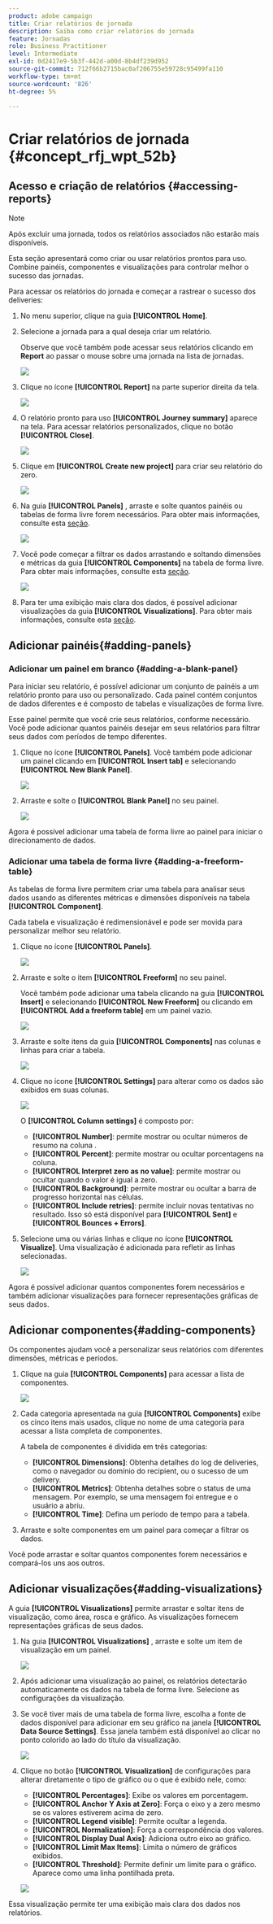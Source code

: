 ```yaml
---
product: adobe campaign
title: Criar relatórios de jornada
description: Saiba como criar relatórios do jornada
feature: Jornadas
role: Business Practitioner
level: Intermediate
exl-id: 0d2417e9-5b3f-442d-a00d-8b4df239d952
source-git-commit: 712f66b2715bac0af206755e59728c95499fa110
workflow-type: tm+mt
source-wordcount: '826'
ht-degree: 5%

---
```


# Criar relatórios de jornada {#concept_rfj_wpt_52b}

## Acesso e criação de relatórios {#accessing-reports}

>[!NOTE]
>
>Após excluir uma jornada, todos os relatórios associados não estarão mais disponíveis.

Esta seção apresentará como criar ou usar relatórios prontos para uso. Combine painéis, componentes e visualizações para controlar melhor o sucesso das jornadas.

Para acessar os relatórios do jornada e começar a rastrear o sucesso dos deliveries:

1. No menu superior, clique na guia **[!UICONTROL Home]**.

1. Selecione a jornada para a qual deseja criar um relatório.

   Observe que você também pode acessar seus relatórios clicando em **Report** ao passar o mouse sobre uma jornada na lista de jornadas.

   ![](../assets/dynamic_report_journey.png)

1. Clique no ícone **[!UICONTROL Report]** na parte superior direita da tela.

   ![](../assets/dynamic_report_journey_2.png)

1. O relatório pronto para uso **[!UICONTROL Journey summary]** aparece na tela. Para acessar relatórios personalizados, clique no botão **[!UICONTROL Close]**.

   ![](../assets/dynamic_report_journey_12.png)

1. Clique em **[!UICONTROL Create new project]** para criar seu relatório do zero.

   ![](../assets/dynamic_report_journey_3.png)

1. Na guia **[!UICONTROL Panels]** , arraste e solte quantos painéis ou tabelas de forma livre forem necessários. Para obter mais informações, consulte esta [seção](#adding-panels).

   ![](../assets/dynamic_report_journey_4.png)

1. Você pode começar a filtrar os dados arrastando e soltando dimensões e métricas da guia **[!UICONTROL Components]** na tabela de forma livre. Para obter mais informações, consulte esta [seção](#adding-components).

   ![](../assets/dynamic_report_journey_5.png)

1. Para ter uma exibição mais clara dos dados, é possível adicionar visualizações da guia **[!UICONTROL Visualizations]**. Para obter mais informações, consulte esta [seção](#adding-visualizations).

## Adicionar painéis{#adding-panels}

### Adicionar um painel em branco {#adding-a-blank-panel}

Para iniciar seu relatório, é possível adicionar um conjunto de painéis a um relatório pronto para uso ou personalizado. Cada painel contém conjuntos de dados diferentes e é composto de tabelas e visualizações de forma livre.

Esse painel permite que você crie seus relatórios, conforme necessário. Você pode adicionar quantos painéis desejar em seus relatórios para filtrar seus dados com períodos de tempo diferentes.

1. Clique no ícone **[!UICONTROL Panels]**. Você também pode adicionar um painel clicando em **[!UICONTROL Insert tab]** e selecionando **[!UICONTROL New Blank Panel]**.

   ![](../assets/dynamic_report_panel_1.png)

1. Arraste e solte o **[!UICONTROL Blank Panel]** no seu painel.

   ![](../assets/dynamic_report_panel.png)

Agora é possível adicionar uma tabela de forma livre ao painel para iniciar o direcionamento de dados.

### Adicionar uma tabela de forma livre {#adding-a-freeform-table}

As tabelas de forma livre permitem criar uma tabela para analisar seus dados usando as diferentes métricas e dimensões disponíveis na tabela **[!UICONTROL Component]**.

Cada tabela e visualização é redimensionável e pode ser movida para personalizar melhor seu relatório.

1. Clique no ícone **[!UICONTROL Panels]**.

   ![](../assets/dynamic_report_panel_1.png)

1. Arraste e solte o item **[!UICONTROL Freeform]** no seu painel.

   Você também pode adicionar uma tabela clicando na guia **[!UICONTROL Insert]** e selecionando **[!UICONTROL New Freeform]** ou clicando em **[!UICONTROL Add a freeform table]** em um painel vazio.

   ![](../assets/dynamic_report_panel_2.png)

1. Arraste e solte itens da guia **[!UICONTROL Components]** nas colunas e linhas para criar a tabela.

   ![](../assets/dynamic_report_freeform_3.png)

1. Clique no ícone **[!UICONTROL Settings]** para alterar como os dados são exibidos em suas colunas.

   ![](../assets/dynamic_report_freeform_4.png)

   O **[!UICONTROL Column settings]** é composto por:

   * **[!UICONTROL Number]**: permite mostrar ou ocultar números de resumo na coluna .
   * **[!UICONTROL Percent]**: permite mostrar ou ocultar porcentagens na coluna.
   * **[!UICONTROL Interpret zero as no value]**: permite mostrar ou ocultar quando o valor é igual a zero.
   * **[!UICONTROL Background]**: permite mostrar ou ocultar a barra de progresso horizontal nas células.
   * **[!UICONTROL Include retries]**: permite incluir novas tentativas no resultado. Isso só está disponível para **[!UICONTROL Sent]** e **[!UICONTROL Bounces + Errors]**.

1. Selecione uma ou várias linhas e clique no ícone **[!UICONTROL Visualize]**. Uma visualização é adicionada para refletir as linhas selecionadas.

   ![](../assets/dynamic_report_freeform_5.png)

Agora é possível adicionar quantos componentes forem necessários e também adicionar visualizações para fornecer representações gráficas de seus dados.

## Adicionar componentes{#adding-components}

Os componentes ajudam você a personalizar seus relatórios com diferentes dimensões, métricas e períodos.

1. Clique na guia **[!UICONTROL Components]** para acessar a lista de componentes.

   ![](../assets/dynamic_report_components.png)

1. Cada categoria apresentada na guia **[!UICONTROL Components]** exibe os cinco itens mais usados, clique no nome de uma categoria para acessar a lista completa de componentes.

   A tabela de componentes é dividida em três categorias:

   * **[!UICONTROL Dimensions]**: Obtenha detalhes do log de deliveries, como o navegador ou domínio do recipient, ou o sucesso de um delivery.
   * **[!UICONTROL Metrics]**: Obtenha detalhes sobre o status de uma mensagem. Por exemplo, se uma mensagem foi entregue e o usuário a abriu.
   * **[!UICONTROL Time]**: Defina um período de tempo para a tabela.

1. Arraste e solte componentes em um painel para começar a filtrar os dados.

Você pode arrastar e soltar quantos componentes forem necessários e compará-los uns aos outros.

## Adicionar visualizações{#adding-visualizations}

A guia **[!UICONTROL Visualizations]** permite arrastar e soltar itens de visualização, como área, rosca e gráfico. As visualizações fornecem representações gráficas de seus dados.

1. Na guia **[!UICONTROL Visualizations]** , arraste e solte um item de visualização em um painel.

   ![](../assets/dynamic_report_visualization_1.png)

1. Após adicionar uma visualização ao painel, os relatórios detectarão automaticamente os dados na tabela de forma livre. Selecione as configurações da visualização.
1. Se você tiver mais de uma tabela de forma livre, escolha a fonte de dados disponível para adicionar em seu gráfico na janela **[!UICONTROL Data Source Settings]**. Essa janela também está disponível ao clicar no ponto colorido ao lado do título da visualização.

   ![](../assets/dynamic_report_visualization_2.png)

1. Clique no botão **[!UICONTROL Visualization]** de configurações para alterar diretamente o tipo de gráfico ou o que é exibido nele, como:

   * **[!UICONTROL Percentages]**: Exibe os valores em porcentagem.
   * **[!UICONTROL Anchor Y Axis at Zero]**: Força o eixo y a zero mesmo se os valores estiverem acima de zero.
   * **[!UICONTROL Legend visible]**: Permite ocultar a legenda.
   * **[!UICONTROL Normalization]**: Força a correspondência dos valores.
   * **[!UICONTROL Display Dual Axis]**: Adiciona outro eixo ao gráfico.
   * **[!UICONTROL Limit Max Items]**: Limita o número de gráficos exibidos.
   * **[!UICONTROL Threshold]**: Permite definir um limite para o gráfico. Aparece como uma linha pontilhada preta.

   ![](../assets/dynamic_report_visualization_3.png)

Essa visualização permite ter uma exibição mais clara dos dados nos relatórios.

